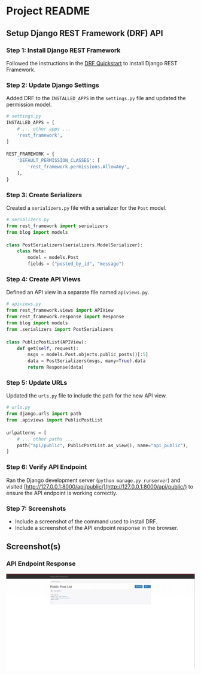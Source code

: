 # Project README

## Setup Django REST Framework (DRF) API

### Step 1: Install Django REST Framework

Followed the instructions in the [DRF Quickstart](https://www.django-rest-framework.org/tutorial/quickstart/) to install Django REST Framework.

### Step 2: Update Django Settings

Added DRF to the `INSTALLED_APPS` in the `settings.py` file and updated the permission model.

```python
# settings.py
INSTALLED_APPS = [
    # ... other apps ...
    'rest_framework',
]

REST_FRAMEWORK = {
    'DEFAULT_PERMISSION_CLASSES': [
        'rest_framework.permissions.AllowAny',
    ],
}
```

### Step 3: Create Serializers

Created a `serializers.py` file with a serializer for the `Post` model.

```python
# serializers.py
from rest_framework import serializers
from blog import models

class PostSerializers(serializers.ModelSerializer):
    class Meta:
        model = models.Post
        fields = ("posted_by_id", "message")
```

### Step 4: Create API Views

Defined an API view in a separate file named `apiviews.py`.

```python
# apiviews.py
from rest_framework.views import APIView
from rest_framework.response import Response
from blog import models
from .serializers import PostSerializers

class PublicPostList(APIView):
    def get(self, request):
        msgs = models.Post.objects.public_posts()[:5]
        data = PostSerializers(msgs, many=True).data
        return Response(data)
```

### Step 5: Update URLs

Updated the `urls.py` file to include the path for the new API view.

```python
# urls.py
from django.urls import path
from .apiviews import PublicPostList

urlpatterns = [
    # ... other paths ...
    path("api/public", PublicPostList.as_view(), name="api_public"),
]
```

### Step 6: Verify API Endpoint

Ran the Django development server (`python manage.py runserver`) and visited [http://127.0.0.1:8000/api/public/](http://127.0.0.1:8000/api/public/) to ensure the API endpoint is working correctly.

### Step 7: Screenshots

- Include a screenshot of the command used to install DRF.
- Include a screenshot of the API endpoint response in the browser.

## Screenshot(s)

### API Endpoint Response

![API Endpoint Response](birad.png)

